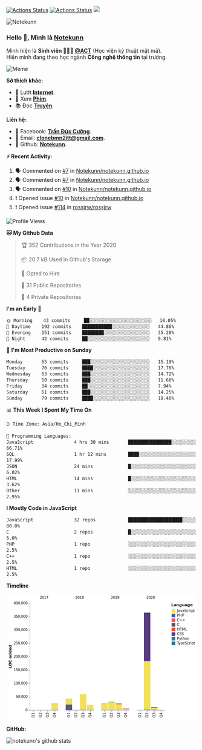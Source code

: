 [![Actions Status](https://github.com/Notekunn/Notekunn/workflows/wakatime-stats/badge.svg)](https://github.com/Notekunn/Notekunn/actions)
[![Actions Status](https://github.com/Notekunn/Notekunn/workflows/update-gh-activity/badge.svg)](https://github.com/Notekunn/Notekunn/actions)
![](https://visitor-badge.glitch.me/badge?page_id=guilyx.guilyx)

![Notekunn](https://count.getloli.com/get/@notekunn)

### Hello 👋, Mình là [Notekunn](https://Notekunn.github.io) 
Mình hiện là **Sinh viên 👨🏽‍💼 [@ACT](http://actvn.edu.vn/)** (Học viện kỹ thuật mật mã). <br />
Hiện mình đang theo học ngành **Công nghệ thông tin** tại trường. <br />

![Meme](https://media1.tenor.com/images/1c6140897565e34a4e98f618e220dc0d/tenor.gif)

**Sở thích khác:**

- 📖 Lướt **[Internet](https://www.google.com.vn)**.
- 👀 Xem **[Phim](https://www.google.com.vn)**.
- 📚 Đọc **[Truyện](https://truyencv.com/)**.

**Liên hệ:**

- 🐋 Facebook: **[Trần Đức Cường](https://www.facebook.com/ShiinDz)**.
- 🐍 Email: **[clonebmn2itt@gmail.com](mailto:clonebmn2itt@gmail.com)**.
- 🐬 Github: **[Notekunn](https://github.com/Notekunn)**.

**:zap: Recent Activity:**

<!--START_SECTION:activity-->
1. 🗣 Commented on [#7](https://github.com/Notekunn/notekunn.github.io/issues/7) in [Notekunn/notekunn.github.io](https://github.com/Notekunn/notekunn.github.io)
2. 🗣 Commented on [#7](https://github.com/Notekunn/notekunn.github.io/issues/7) in [Notekunn/notekunn.github.io](https://github.com/Notekunn/notekunn.github.io)
3. 🗣 Commented on [#10](https://github.com/Notekunn/notekunn.github.io/issues/10) in [Notekunn/notekunn.github.io](https://github.com/Notekunn/notekunn.github.io)
4. ❗️ Opened issue [#10](https://github.com/Notekunn/notekunn.github.io/issues/10) in [Notekunn/notekunn.github.io](https://github.com/Notekunn/notekunn.github.io)
5. ❗️ Opened issue [#114](https://github.com/rossjrw/rossjrw/issues/114) in [rossjrw/rossjrw](https://github.com/rossjrw/rossjrw)
<!--END_SECTION:activity-->

<!--START_SECTION:waka-->
![Profile Views](http://img.shields.io/badge/Profile%20Views-2-blue)

**🐱 My Github Data** 

> 🏆 352 Contributions in the Year 2020
 > 
> 📦 20.7 kB Used in Github's Storage 
 > 
> 💼 Opted to Hire
 > 
> 📜 31 Public Repositories
 > 
> 🔑 4 Private Repositories 

**I'm an Early 🐤** 

```text
🌞 Morning    43 commits     ██░░░░░░░░░░░░░░░░░░░░░░░   10.05% 
🌆 Daytime    192 commits    ███████████░░░░░░░░░░░░░░   44.86% 
🌃 Evening    151 commits    ████████░░░░░░░░░░░░░░░░░   35.28% 
🌙 Night      42 commits     ██░░░░░░░░░░░░░░░░░░░░░░░   9.81%

```
📅 **I'm Most Productive on Sunday** 

```text
Monday       65 commits     ███░░░░░░░░░░░░░░░░░░░░░░   15.19% 
Tuesday      76 commits     ████░░░░░░░░░░░░░░░░░░░░░   17.76% 
Wednesday    63 commits     ███░░░░░░░░░░░░░░░░░░░░░░   14.72% 
Thursday     50 commits     ███░░░░░░░░░░░░░░░░░░░░░░   11.68% 
Friday       34 commits     ██░░░░░░░░░░░░░░░░░░░░░░░   7.94% 
Saturday     61 commits     ███░░░░░░░░░░░░░░░░░░░░░░   14.25% 
Sunday       79 commits     ████░░░░░░░░░░░░░░░░░░░░░   18.46%

```


📊 **This Week I Spent My Time On** 

```text
⌚︎ Time Zone: Asia/Ho_Chi_Minh

💬 Programming Languages: 
JavaScript               4 hrs 30 mins       ████████████████░░░░░░░░░   66.71% 
SQL                      1 hr 12 mins        ████░░░░░░░░░░░░░░░░░░░░░   17.99% 
JSON                     24 mins             █░░░░░░░░░░░░░░░░░░░░░░░░   6.02% 
HTML                     14 mins             █░░░░░░░░░░░░░░░░░░░░░░░░   3.62% 
Other                    11 mins             ░░░░░░░░░░░░░░░░░░░░░░░░░   2.95%

```

**I Mostly Code in JavaScript** 

```text
JavaScript               32 repos            ████████████████████░░░░░   80.0% 
C                        2 repos             █░░░░░░░░░░░░░░░░░░░░░░░░   5.0% 
PHP                      1 repo              ░░░░░░░░░░░░░░░░░░░░░░░░░   2.5% 
C++                      1 repo              ░░░░░░░░░░░░░░░░░░░░░░░░░   2.5% 
HTML                     1 repo              ░░░░░░░░░░░░░░░░░░░░░░░░░   2.5%

```


**Timeline**

![Chart not found](https://github.com/Notekunn/Notekunn/blob/master/charts/bar_graph.png) 


<!--END_SECTION:waka-->
**GitHub:**

![notekunn's github stats](https://github-readme-stats.vercel.app/api?username=notekunn&show_icons=true&hide_border=true)
